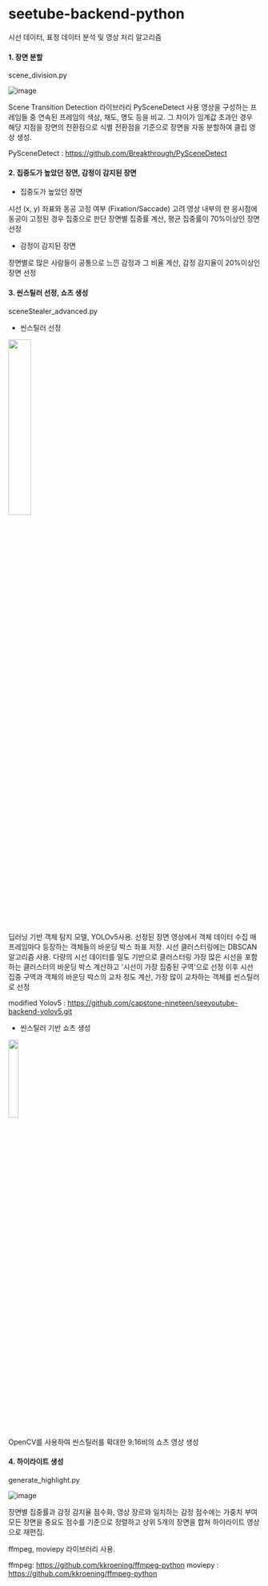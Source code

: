 # seetube-backend-python
시선 데이터, 표정 데이터 분석 및 영상 처리 알고리즘

#### 1. 장면 분할
scene_division.py

![image](https://github.com/capstone-nineteen/seetube-backend-python/assets/71063214/429481eb-cb64-4602-a87a-8b37a95bafa4)


Scene Transition Detection 라이브러리 PySceneDetect 사용
영상을 구성하는 프레임들 중 연속된 프레임의 색상, 채도, 명도 등을 비교. 그 차이가 임계값 초과인 경우 해당 지점을 장면의 전환점으로 식별
전환점을 기준으로 장면을 자동 분할하여 클립 영상 생성.

PySceneDetect : https://github.com/Breakthrough/PySceneDetect

#### 2. 집중도가 높았던 장면, 감정이 감지된 장면



- 집중도가 높았던 장면

시선 (x, y) 좌표와 동공 고정 여부 (Fixation/Saccade) 고려 영상 내부의 한 응시점에 동공이 고정된 경우 집중으로 판단 
장면별 집중률 계산, 평균 집중률이 70%이상인 장면 선정

- 감정이 감지된 장면

장면별로 많은 사람들이 공통으로 느낀 감정과 그 비율 계산, 감정 감지율이 20%이상인 장면 선정

#### 3. 씬스틸러 선정, 쇼츠 생성
sceneStealer_advanced.py

- 씬스틸러 선정

<img src = "https://assets.website-files.com/5f6bc60e665f54db361e52a9/5f6bc60e665f546a6b1e5400_logo_yolo.png" height="30%" width="30%">

딥러닝 기반 객체 탐지 모델, YOLOv5사용. 선정된 장면 영상에서 객체 데이터 수집
매 프레임마다 등장하는 객체들의 바운딩 박스 좌표 저장. 시선 클러스터링에는 DBSCAN 알고리즘 사용. 다량의 시선 데이터를 밀도 기반으로 클러스터링
가장 많은 시선을 포함하는 클러스터의 바운딩 박스 계산하고 '시선이 가장 집중된 구역'으로 선정
이후 시선 집중 구역과 객체의 바운딩 박스의 교차 정도 계산, 가장 많이 교차하는 객체를 씬스틸러로 선정

modified Yolov5 : https://github.com/capstone-nineteen/seeyoutube-backend-yolov5.git

- 씬스틸러 기반 쇼츠 생성

<img src="https://blog.kakaocdn.net/dn/uvneX/btqC4tkVgbD/jmfu1Z5MKiK0w45DPU2vwK/img.png" height="20%" width="20%">

OpenCV를 사용하여 씬스틸러를 확대한 9:16비의 쇼츠 영상 생성




#### 4. 하이라이트 생성
generate_highlight.py

![image](https://github.com/capstone-nineteen/seetube-backend-python/assets/71063214/da6afba8-d589-4812-93db-14ca44f7ec47)


장면별 집중률과 감정 감지율 점수화, 영상 장르와 일치하는 감정 점수에는 가중치 부여
모든 장면을 중요도 점수를 기준으로 정렬하고 상위 5개의 장면을 합쳐 하이라이트 영상으로 재편집.

ffmpeg, moviepy 라이브러리 사용. 

ffmpeg: https://github.com/kkroening/ffmpeg-python
moviepy : https://github.com/kkroening/ffmpeg-python







